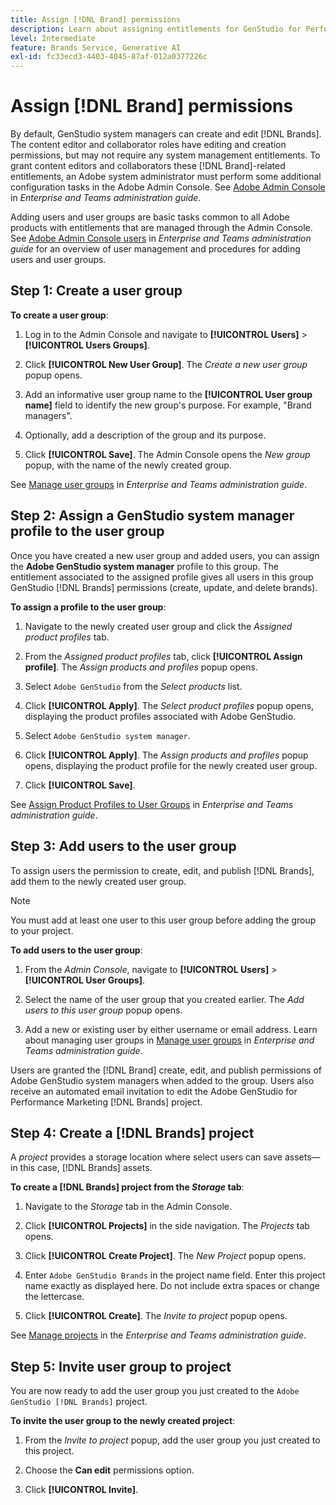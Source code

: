 ```yaml
---
title: Assign [!DNL Brand] permissions
description: Learn about assigning entitlements for GenStudio for Performance Marketing [!DNL Brand] creators and editors.
level: Intermediate
feature: Brands Service, Generative AI
exl-id: fc33ecd3-4403-4045-87af-012a0377226c
---
```

# Assign [!DNL Brand] permissions

By default, GenStudio system managers can create and edit [!DNL Brands]. The content editor and collaborator roles have editing and creation permissions, but may not require any system management entitlements. To grant content editors and collaborators these [!DNL Brand]-related entitlements, an Adobe system administrator must perform some additional configuration tasks in the Adobe Admin Console. See [Adobe Admin Console](https://helpx.adobe.com/enterprise/using/admin-console.html#Overview) in _Enterprise and Teams administration guide_.

Adding users and user groups are basic tasks common to all Adobe products with entitlements that are managed through the Admin Console. See [Adobe Admin Console users](https://helpx.adobe.com/enterprise/using/users.html) in _Enterprise and Teams administration guide_ for an overview of user management and procedures for adding users and user groups.

## Step 1: Create a user group

**To create a user group**:

1. Log in to the Admin Console and navigate to **[!UICONTROL Users]** > **[!UICONTROL Users Groups]**.

1. Click **[!UICONTROL New User Group]**. The _Create a new user group_ popup opens.

1. Add an informative user group name to the **[!UICONTROL User group name]** field to identify the new group's purpose. For example, "Brand managers".

1. Optionally, add a description of the group and its purpose.

1. Click **[!UICONTROL Save]**. The Admin Console opens the _New group_ popup, with the name of the newly created group.

See [Manage user groups](https://helpx.adobe.com/enterprise/using/user-groups.html) in _Enterprise and Teams administration guide_.

## Step 2: Assign a GenStudio system manager profile to the user group

Once you have created a new user group and added users, you can assign the **Adobe GenStudio system manager** profile to this group. The entitlement associated to the assigned profile gives all users in this group GenStudio [!DNL Brands] permissions (create, update, and delete brands).

**To assign a profile to the user group**:

1. Navigate to the newly created user group and click the _Assigned product profiles_ tab.

1. From the _Assigned product profiles_ tab, click **[!UICONTROL Assign profile]**. The _Assign products and profiles_ popup opens.

1. Select `Adobe GenStudio` from the _Select products_ list.

1. Click **[!UICONTROL Apply]**. The _Select product profiles_ popup opens, displaying the product profiles associated with Adobe GenStudio.

1. Select `Adobe GenStudio system manager`.
 
1. Click **[!UICONTROL Apply]**. The _Assign products and profiles_ popup opens, displaying the product profile for the newly created user group.

1. Click **[!UICONTROL Save]**.

See [Assign Product Profiles to User Groups](https://helpx.adobe.com/enterprise/using/user-groups.html) in _Enterprise and Teams administration guide_.

## Step 3: Add users to the user group

To assign users the permission to create, edit, and publish [!DNL Brands], add them to the newly created user group.

>[!NOTE]
>
>You must add at least one user to this user group before adding the group to your project.

**To add users to the user group**:

1. From the _Admin Console_, navigate to **[!UICONTROL Users]** > **[!UICONTROL User Groups]**.

1. Select the name of the user group that you created earlier. The _Add users to this user group_ popup opens.

1. Add a new or existing user by either username or email address. Learn about managing user groups in [Manage user groups](https://helpx.adobe.com/enterprise/using/user-groups.html) in _Enterprise and Teams administration guide_.

Users are granted the [!DNL Brand] create, edit, and publish permissions of Adobe GenStudio system managers when added to the group. Users also receive an automated email invitation to edit the Adobe GenStudio for Performance Marketing [!DNL Brands] project.

## Step 4: Create a [!DNL Brands] project

A _project_ provides a storage location where select users can save assets—in this case, [!DNL Brands] assets.

**To create a [!DNL Brands] project from the _Storage_ tab**:

1. Navigate to the _Storage_ tab in the Admin Console.

1. Click **[!UICONTROL Projects]** in the side navigation. The _Projects_ tab opens.

1. Click **[!UICONTROL Create Project]**. The _New Project_ popup opens.

1. Enter `Adobe GenStudio Brands` in the project name field. Enter this project name exactly as displayed here. Do not include extra spaces or change the lettercase.

1. Click **[!UICONTROL Create]**. The _Invite to project_ popup opens.
 
See [Manage projects](https://helpx.adobe.com/enterprise/using/projects-in-business-storage.html) in the _Enterprise and Teams administration guide_.

## Step 5: Invite user group to project

You are now ready to add the user group you just created to the `Adobe GenStudio [!DNL Brands]` project.

**To invite the user group to the newly created project**:

1. From the _Invite to project_ popup, add the user group you just created to this project.

1. Choose the **Can edit** permissions option.

1. Click **[!UICONTROL Invite]**.
